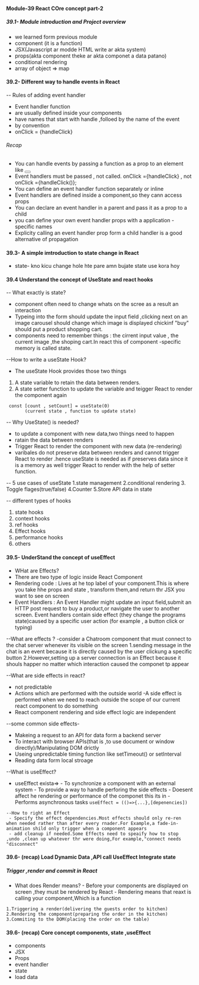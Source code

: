 #### Module-39 React COre concept part-2

 ##### 39.1- Module introduction and Project overview
 - we learned form previous module
  - component (it is a function)
  - JSX(Javascript ar modde HTML write ar akta system)
  - props(akta component theke ar akta componet a data patano)
  - conditional rendering
  - array of object => map

  #### 39.2- Different way to handle events in React
  -- Rules of adding event handler
  - Event handler function
  - are usually defined inside your components
  - have names that start with handle ,folloed by the name of the event
  - by convention
  - onClick = {handleClick}
  ###### Recap
  - You can handle events by passing a function as a prop to an element like <button>
  - Event handlers must be passed , not called. onClick ={handleClick} , not onClick ={handleClick()};
  - You can define an event handler function separately or inline
  - Event handlers are defined inside a component,so they cann access props
  - You can declare an event handler in a parent and pass it as a prop to a child
  - you can define your own event handler props with a application -specific names
  - Explicity calling an event handler prop form a child handler is a good alternative of propagation

#### 39.3- A simple imtroduction to state change in React
- state- kno kicu change hole hte pare amn bujate state use kora hoy

#### 39.4 Understand the concept of UseState and react hooks
-- What exactly is state?
- component often need to change whats on the scree as a result an interaction
- Typeing into the form should update the input field ,clicking next on an image carousel should change which image is displayed chickinf "buy" should put a product shopping cart.
- components need to remember things : the cirrent input value , the current image ,the shoping cart.In react this of component -specific memory is called state.

--How to write a useState Hook?
- The useState Hook provides those two things
 1. A state variable to retain the data between renders.
 2. A state setter function to update the variable and teigger React to render the component again
 
 ```
  const [count , setCount] = useState(0)
        (current state , function to update state)
  ```

  -- Why UseState() is needed?
  - to update a component with new data,two things need to happen
   - ratain the data between renders
   - Trigger React to render the component with new data (re-rendering)
   - varibales do not preserve data between renders and cannot trigger React to render .hence useState is needed as if preserves data since it is a memory as well trigger React to render with the help of setter function.

   -- 5 use cases of useState
   1.state management
   2.conditional rendering
   3. Toggle flages(true/false)
   4.Counter
   5.Store API data in state

   -- different types of hooks
   1. state hooks
   2. context hooks
   3. ref hooks
   4. Effect hooks
   5. performance hooks
   6. others

#### 39.5- UnderStand the concept of useEffect
- WHat are Effects?
 - There are two type of logic inside React Component
  - Rendering code : Lives at he top label of your component.This is where you take hhe props and state , transform them,and return thr JSX you want to see on screen
  - Event Handlers : An Event Handler might update an input field,submit an HTTP post request to buy a product,or navigate the user to another screen.
  Event handlers contain side effect (they change the programs state)caused by a specific user action (for example , a button click or typing)

  --What are effects ?
   -consider a Chatroom component that must connect to the chat server whenever its visible on the screen
   1.sending message in the chat is an event because it is directly caused by the user clickung a specific button
   2.However,setting up a server connection is an Effect because it shouls happer no matter which interaction caused the componet tp appear

   --What are side effects in react?
   - not predictable
   - Actions which are performed with the outside world
   -A side effect is performed when we need to reach outside the scope of our current react component to do something
   - React component rendering and side effect logic are independent

   --some common side effects-
   - Makeing a request to an API for data form a backend server
   - To interact with browser APIs(that is ,to use document or window directly)/Manipulating DOM drictly
   - Useing unpredictable timing function like setTimeout() or setInterval
   - Reading data form local stroage

   --What is useEffect?
   - useEffect exista=>
    - To synchronize a component with an external system
    - To provide a way to handle perforing the side effects
    - Doesent affect he rendering or performance of the componet this its in
    - Performs asynchronous tasks
    ```
       useEffect = (()=>{...},[depenencies])
    ```

    --How to right an Effect
     - Specify the effect dependencies.Most effects should only re-ren when needed rather than after every rnader.For Example,a fade-in-animation shild only trigger when a component appears
     - add cleanup if needed.Some Effects need to speaify how to stop ,undo ,clean up whatever thr were doing,For example,"connect needs "disconnect"

   #### 39.6- (recap) Load Dynamic Data ,API call UseEffect Integrate state
   
   
   ##### Trigger ,render and commit in React
   - What does Render means?
    - Before your components are displayed on screen ,they must be rendered by React
    - Rendering means that reaxt is calling your component,Which is a function

    1.Triggering a render(delivering the guests order to kitchen)
    2.Rendering the component(preparing the order in the kitchen)
    3.Commiting to the DOM(placing the order on the table)

#### 39.6- (recap) Core concept components, state ,useEffect
- components
- JSX
- Props
- event handler
- state
- load data
